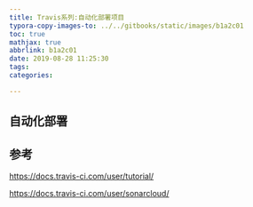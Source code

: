 ```yaml
---
title: Travis系列:自动化部署项目
typora-copy-images-to: ../../gitbooks/static/images/b1a2c01
toc: true
mathjax: true
abbrlink: b1a2c01
date: 2019-08-28 11:25:30
tags:
categories:

---
```


## 自动化部署


## 参考

https://docs.travis-ci.com/user/tutorial/

https://docs.travis-ci.com/user/sonarcloud/